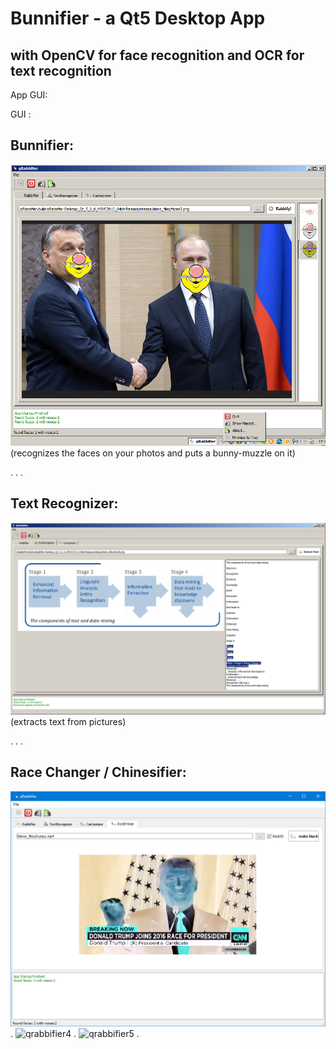 # Bunnifier - a Qt5 Desktop App

## with OpenCV for face recognition and OCR for text recognition

App GUI:

GUI :
#####

Bunnifier:
--------------
![qrabbifier](https://raw.githubusercontent.com/privet56/qBunnifier/master/pics/bunnifier_face_recognition.png)
(recognizes the faces on your photos and puts a bunny-muzzle on it)

.
.
.

Text Recognizer:
------------------------
![qrabbifier2](https://raw.githubusercontent.com/privet56/qBunnifier/master/pics/bunnifier_textrecognizer.png)
(extracts text from pictures)

.
.
.

Race Changer / Chinesifier:
------------------------
![qrabbifier3](https://raw.githubusercontent.com/privet56/qBunnifier/master/pics/bunnifier_vid_conversion.png)
.
![qrabbifier4](https://raw.githubusercontent.com/privet56/qBunnifier/master/pics/bunnifier_vid_chinesify.2.gif)
.
![qrabbifier5](https://raw.githubusercontent.com/privet56/qBunnifier/master/pics/bunnifier_vid_chinesify.1.gif)
.
